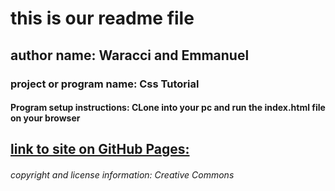 # this is our readme file
## author name: Waracci and Emmanuel
### project or program name: Css Tutorial 
#### Program setup instructions: CLone into your pc and run the index.html file on your browser
## [link to site on GitHub Pages:](https://waracci.github.io/css_project/)
###### copyright and license information: Creative Commons
